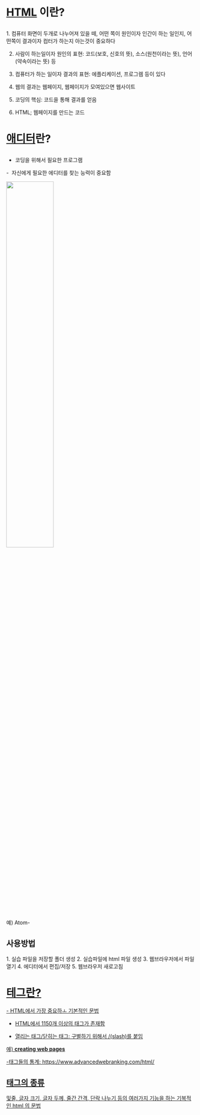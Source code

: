 <h1><strong><u>HTML</u> 이란?</strong><p></h1>
1. 컴퓨터 화면이 두개로 나누어져 있을 떼, 어떤 쪽이 원인이자 인간이 하는 일인지, 어떤쪽이 결과이자 컴터가 하는지 아는것이 중요하다

2. 사람이 하는일이자 원인의 표현: 코드(보호, 신호의 뜻), 소스(원천이라는 뜻), 언어(약속이라는 뜻) 등<p>

3. 컴퓨터가 하는 일이자 결과의 표현: 에플리케이션, 프로그렘 등이 있다<p>

4. 웹의 결과는 웹페이지, 웹페이지가 모여있으면 웹사이트 <p>

5. 코딩의 핵심: 코드을 통해 결과를 얻음<p>

6. HTML; 웹페이지를 만드는 코드<p>

<h1><strong><u>애디터</u>란?</strong><p></h1>

- 코딩을 위해서 필요한 프로그램<p>

-  자신에게 필요한 에디터를 찾는 능력이 중요함<p>

  <img src="html.jpg" width="50%"><p>


​예) Atom-<p>

  <h2>사용방법</h2>
  1. 실습 파일을 저장할 폴더 생성
  2. 실습파일에 html 파일 생성
  3. 웹브라우저에서 파일 열기
  4. 에디터에서 편집/저장
  5. 웹브라우저 새로고침

<h1><u><strong>테그</strong>란?<u></h1>
  - HTML에서 가장 중요하ㅗ 기본적인 문법

- HTML에서 1150개 이상의 태그가 존재함

- 열리는 태그/닫히는 태그: 구별하기 위해서 /(slash)를 붙임

​예) <strong>creating web pages</strong>

​-태그들의 통계: https://www.advancedwebranking.com/html/

<h2>태그의 종류</h2>
및줄, 글자 크기, 글자 두께, 줄간 간격, 단락 나누기 등의 여러가지 기능을 하는 기복적인 html 의 문법
